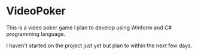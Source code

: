 # VideoPoker
This is a video poker game I plan to develop using Winform and C# programming language. 

I haven't started on the project just yet but plan to within the next few days.


